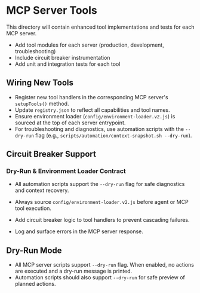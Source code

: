 # MCP Server Tools

This directory will contain enhanced tool implementations and tests for each MCP server.

- Add tool modules for each server (production, development, troubleshooting)
- Include circuit breaker instrumentation
- Add unit and integration tests for each tool

## Wiring New Tools

- Register new tool handlers in the corresponding MCP server's `setupTools()` method.
- Update `registry.json` to reflect all capabilities and tool names.
- Ensure environment loader (`config/environment-loader.v2.js`) is sourced at the top of each server entrypoint.
- For troubleshooting and diagnostics, use automation scripts with the `--dry-run` flag (e.g., `scripts/automation/context-snapshot.sh --dry-run`).

## Circuit Breaker Support

### Dry-Run & Environment Loader Contract

- All automation scripts support the `--dry-run` flag for safe diagnostics and context recovery.
- Always source `config/environment-loader.v2.js` before agent or MCP tool execution.

- Add circuit breaker logic to tool handlers to prevent cascading failures.
- Log and surface errors in the MCP server response.

## Dry-Run Mode

- All MCP server scripts support `--dry-run` flag. When enabled, no actions are executed and a dry-run message is printed.
- Automation scripts should also support `--dry-run` for safe preview of planned actions.
